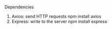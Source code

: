 Dependencies
1. Axios: send HTTP requests
   npm install axios
2. Express: write to the server
   npm install express

